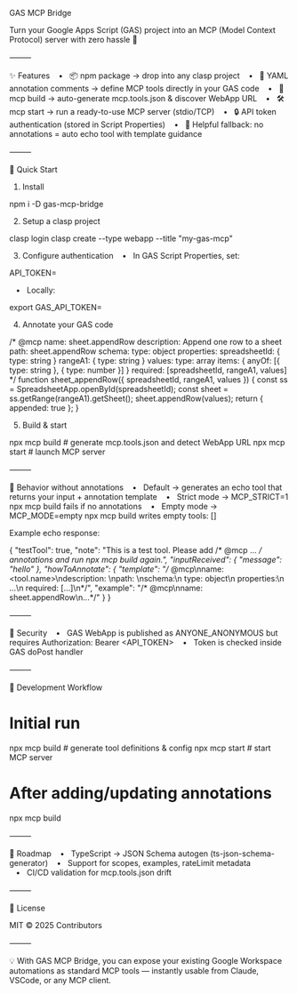 GAS MCP Bridge

Turn your Google Apps Script (GAS) project into an MCP (Model Context Protocol) server with zero hassle 🚀

⸻

✨ Features
   •   📦 npm package → drop into any clasp project
   •   📝 YAML annotation comments → define MCP tools directly in your GAS code
   •   🔄 mcp build → auto-generate mcp.tools.json & discover WebApp URL
   •   🛠 mcp start → run a ready-to-use MCP server (stdio/TCP)
   •   🔒 API token authentication (stored in Script Properties)
   •   🤖 Helpful fallback: no annotations = auto echo tool with template guidance

⸻

🚀 Quick Start

1. Install

npm i -D gas-mcp-bridge

2. Setup a clasp project

clasp login
clasp create --type webapp --title "my-gas-mcp"

3. Configure authentication
   •   In GAS Script Properties, set:

API_TOKEN=<random-string>


   •   Locally:

export GAS_API_TOKEN=<same-token>



4. Annotate your GAS code

/* @mcp
name: sheet.appendRow
description: Append one row to a sheet
path: sheet.appendRow
schema:
  type: object
  properties:
    spreadsheetId: { type: string }
    rangeA1: { type: string }
    values:
      type: array
      items: { anyOf: [{ type: string }, { type: number }] }
  required: [spreadsheetId, rangeA1, values]
*/
function sheet_appendRow({ spreadsheetId, rangeA1, values }) {
  const ss = SpreadsheetApp.openById(spreadsheetId);
  const sheet = ss.getRange(rangeA1).getSheet();
  sheet.appendRow(values);
  return { appended: true };
}

5. Build & start

npx mcp build   # generate mcp.tools.json and detect WebApp URL
npx mcp start   # launch MCP server


⸻

🧪 Behavior without annotations
   •   Default → generates an echo tool that returns your input + annotation template
   •   Strict mode → MCP_STRICT=1 npx mcp build fails if no annotations
   •   Empty mode → MCP_MODE=empty npx mcp build writes empty tools: []

Example echo response:

{
  "testTool": true,
  "note": "This is a test tool. Please add /* @mcp ... */ annotations and run npx mcp build again.",
  "inputReceived": { "message": "hello" },
  "howToAnnotate": {
    "template": "/* @mcp\nname: <tool.name>\ndescription: <desc>\npath: <key>\nschema:\n  type: object\n  properties:\n    ...\n  required: [...]\n*/",
    "example": "/* @mcp\nname: sheet.appendRow\n...*/"
  }
}


⸻

🔐 Security
   •   GAS WebApp is published as ANYONE_ANONYMOUS but requires Authorization: Bearer <API_TOKEN>
   •   Token is checked inside GAS doPost handler

⸻

📖 Development Workflow

# Initial run
npx mcp build   # generate tool definitions & config
npx mcp start   # start MCP server

# After adding/updating annotations
npx mcp build


⸻

🌱 Roadmap
   •   TypeScript → JSON Schema autogen (ts-json-schema-generator)
   •   Support for scopes, examples, rateLimit metadata
   •   CI/CD validation for mcp.tools.json drift

⸻

📜 License

MIT © 2025 Contributors

⸻

💡 With GAS MCP Bridge, you can expose your existing Google Workspace automations as standard MCP tools — instantly usable from Claude, VSCode, or any MCP client.
